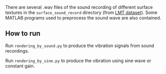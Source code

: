 <!--
 * @Author: Mingxin Zhang m.zhang@hapis.k.u-tokyo.ac.jp
 * @Date: 2022-12-08 22:29:47
 * @LastEditors: Mingxin Zhang
 * @LastEditTime: 2022-12-08 22:38:46
 * Copyright (c) 2022 by Mingxin Zhang, All Rights Reserved. 
-->
There are several .wav files of the sound recording of different surface textures in the `surface_sound_record` directory (from [LMT dataset](https://zeus.lmt.ei.tum.de/downloads/texture/)). Some MATLAB programs used to preprocess the sound wave are also contained.

## How to run
Run `rendering_by_sound.py` to produce the vibration signals from sound recordings.

Run `rendering_by_sine.py` to produce the vibration using sine wave or constant gain.